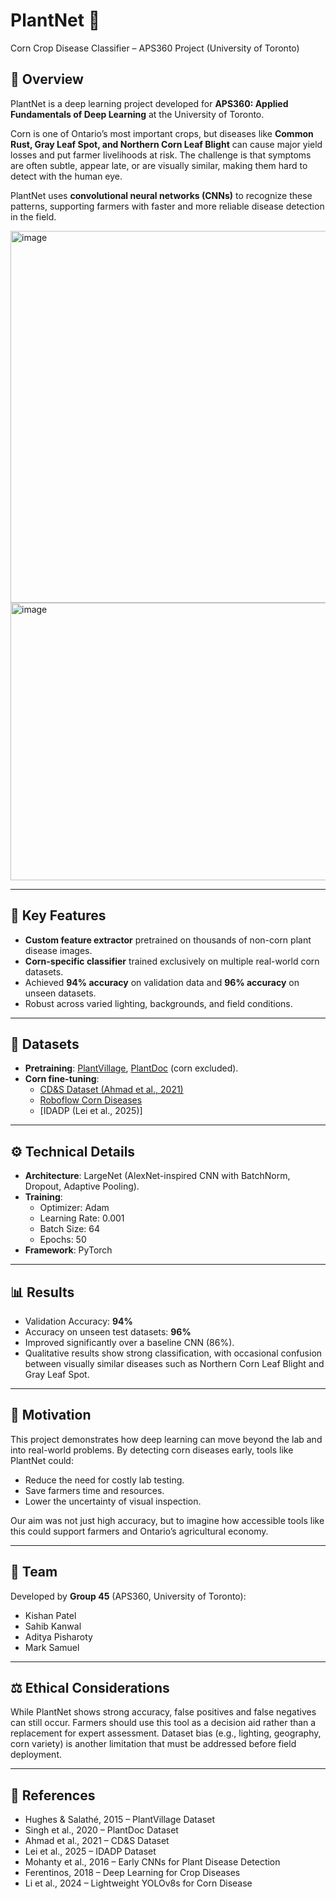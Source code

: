 # PlantNet 🌽  
Corn Crop Disease Classifier – APS360 Project (University of Toronto)  

## 📖 Overview  
PlantNet is a deep learning project developed for **APS360: Applied Fundamentals of Deep Learning** at the University of Toronto.  

Corn is one of Ontario’s most important crops, but diseases like **Common Rust, Gray Leaf Spot, and Northern Corn Leaf Blight** can cause major yield losses and put farmer livelihoods at risk. The challenge is that symptoms are often subtle, appear late, or are visually similar, making them hard to detect with the human eye.  

PlantNet uses **convolutional neural networks (CNNs)** to recognize these patterns, supporting farmers with faster and more reliable disease detection in the field.  

<img width="1730" height="595" alt="image" src="https://github.com/user-attachments/assets/ed241946-e6cb-43d9-a8c7-a0b5ebf4caca" />
<img width="959" height="444" alt="image" src="https://github.com/user-attachments/assets/7e7d6af1-662d-4b8d-9f18-9e48e0be63ac" />


---

## 🔑 Key Features  
- **Custom feature extractor** pretrained on thousands of non-corn plant disease images.  
- **Corn-specific classifier** trained exclusively on multiple real-world corn datasets.  
- Achieved **94% accuracy** on validation data and **96% accuracy** on unseen datasets.  
- Robust across varied lighting, backgrounds, and field conditions.  

---

## 📂 Datasets  
- **Pretraining**: [PlantVillage](https://arxiv.org/abs/1511.08060), [PlantDoc](https://doi.org/10.1145/3371158.3371196) (corn excluded).  
- **Corn fine-tuning**:  
  - [CD&S Dataset (Ahmad et al., 2021)](https://osf.io/s6ru5/)  
  - [Roboflow Corn Diseases](https://universe.roboflow.com/corn-disease-7/corn-diseases-oxojk)  
  - [IDADP (Lei et al., 2025)]  

---

## ⚙️ Technical Details  
- **Architecture**: LargeNet (AlexNet-inspired CNN with BatchNorm, Dropout, Adaptive Pooling).  
- **Training**:  
  - Optimizer: Adam  
  - Learning Rate: 0.001  
  - Batch Size: 64  
  - Epochs: 50  
- **Framework**: PyTorch  

---

## 📊 Results  
- Validation Accuracy: **94%**  
- Accuracy on unseen test datasets: **96%**  
- Improved significantly over a baseline CNN (86%).  
- Qualitative results show strong classification, with occasional confusion between visually similar diseases such as Northern Corn Leaf Blight and Gray Leaf Spot.  

---

## 🌱 Motivation  
This project demonstrates how deep learning can move beyond the lab and into real-world problems. By detecting corn diseases early, tools like PlantNet could:  
- Reduce the need for costly lab testing.  
- Save farmers time and resources.  
- Lower the uncertainty of visual inspection.  

Our aim was not just high accuracy, but to imagine how accessible tools like this could support farmers and Ontario’s agricultural economy.  

---

## 👥 Team  
Developed by **Group 45** (APS360, University of Toronto):  
- Kishan Patel  
- Sahib Kanwal  
- Aditya Pisharoty  
- Mark Samuel  

---

## ⚖️ Ethical Considerations  
While PlantNet shows strong accuracy, false positives and false negatives can still occur. Farmers should use this tool as a decision aid rather than a replacement for expert assessment. Dataset bias (e.g., lighting, geography, corn variety) is another limitation that must be addressed before field deployment.  

---

## 📌 References  
- Hughes & Salathé, 2015 – PlantVillage Dataset  
- Singh et al., 2020 – PlantDoc Dataset  
- Ahmad et al., 2021 – CD&S Dataset  
- Lei et al., 2025 – IDADP Dataset  
- Mohanty et al., 2016 – Early CNNs for Plant Disease Detection  
- Ferentinos, 2018 – Deep Learning for Crop Diseases  
- Li et al., 2024 – Lightweight YOLOv8s for Corn Disease  
